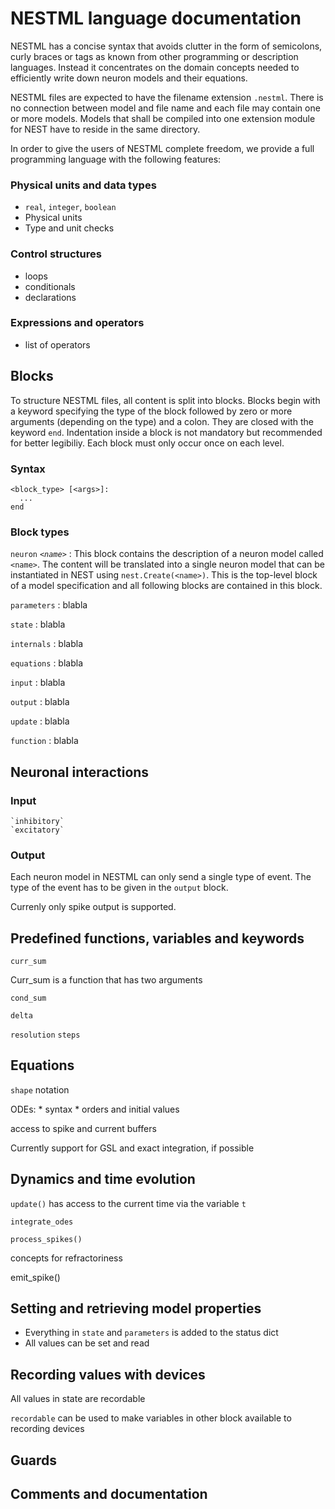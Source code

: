 # NESTML language documentation

NESTML has a concise syntax that avoids clutter in the form of
semicolons, curly braces or tags as known from other programming or
description languages. Instead it concentrates on the domain concepts
needed to efficiently write down neuron models and their equations.

NESTML files are expected to have the filename extension
`.nestml`. There is no connection between model and file name and each
file may contain one or more models. Models that shall be compiled
into one extension module for NEST have to reside in the same
directory.

In order to give the users of NESTML complete freedom, we provide a
full programming language with the following features:

### Physical units and data types

*  `real`, `integer`, `boolean`
*  Physical units
*  Type and unit checks

### Control structures

* loops
* conditionals
* declarations

### Expressions and operators

* list of operators

## Blocks

To structure NESTML files, all content is split into blocks. Blocks
begin with a keyword specifying the type of the block followed by zero
or more arguments (depending on the type) and a colon. They are
closed with the keyword `end`. Indentation inside a block is not
mandatory but recommended for better legibiliy. Each block must only
occur once on each level.

### Syntax
```
<block_type> [<args>]:
  ...
end
```

### Block types

`neuron` *`<name>`*
: This block contains the description of a neuron model called
  `<name>`. The content will be translated into a single neuron model
  that can be instantiated in NEST using `nest.Create(<name>)`. This
  is the top-level block of a model specification and all following
  blocks are contained in this block.

`parameters`
: blabla

`state`
: blabla

`internals`
: blabla

`equations`
: blabla

`input`
: blabla

`output`
: blabla

`update`
: blabla

`function`
: blabla


## Neuronal interactions

### Input
    `inhibitory`
    `excitatory`

### Output

Each neuron model in NESTML can only send a single type of event. The
type of the event has to be given in the `output` block.

Currenly only spike output is supported.


## Predefined functions, variables and keywords

 `curr_sum`

Curr_sum is a function that has two arguments

 `cond_sum`

 `delta`

 `resolution`
 `steps`

## Equations

  `shape` notation

  ODEs:
    * syntax
    * orders and initial values

  access to spike and current buffers


  Currently support for GSL and exact integration, if possible



## Dynamics and time evolution

   `update()` has access to the current time via the variable `t`

   `integrate_odes`

   `process_spikes()`

   concepts for refractoriness

   emit_spike()


## Setting and retrieving model properties

  * Everything in `state` and `parameters` is added to the status dict
  * All values can be set and read


## Recording values with devices

  All values in state are recordable

  `recordable` can be used to make variables in other block available
  to recording devices


## Guards

## Comments and documentation




